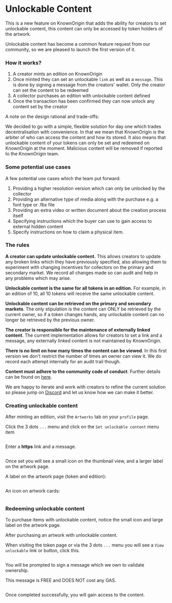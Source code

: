 # Unlockable Content

This is a new feature on KnownOrigin that adds the ability for creators to set unlockable content, this content can only
be
accessed by token holders of the artwork.

Unlockable content has become a common feature request from our community, so we are pleased to launch the first version
of it.

### How it works?

1. A creator mints an edition on KnownOrigin
2. Once minted they can set an unlockable `link` as well as a `message`. This is done by signing a message from the
   creators' wallet. Only the creator can set the content to be redeemed
3. A collector purchases an edition with unlockable content defined
4. Once the transaction has been confirmed they can now unlock any content set by the creator

A note on the design rational and trade-offs:

We decided to go with a simple, flexible solution for day one which trades decentralisation with convenience.
In that we mean that KnownOrigin is the arbiter of who can access the content and how its stored. It also means that
unlockable content of your tokens can only be set and redeemed on KnownOrigin at the moment. Malicious content will be
removed
if reported to the KnownOrigin team.

### Some potential use cases

A few potential use cases which the team put forward:

1. Providing a higher resolution version which can only be unlocked by the collector
2. Providing an alternative type of media along with the purchase e.g. a font type or .fbx file
3. Providing an extra video or written document about the creation process itself
4. Specifying instructions which the buyer can use to gain access to external hidden content
5. Specify instructions on how to claim a physical item.

### The rules

**A creator can update unlockable content.** This allows creators to update any broken links which they have previously
specified, also allowing them to experiment with changing incentives for collectors on the primary and secondary market.
We record all changes made so can audit and help in any problems which may arise.

**Unlockable content is the same for all tokens in an edition.** For example, in an edition of 10, all 10 tokens will
receive
the same unlockable content.

**Unlockable content can be retrieved on the primary and secondary markets**. The only stipulation is the content can
ONLY be retrieved by the current owner, so if a token changes hands, any unlockable content can no longer be retrieved
by the previous owner.

**The creator is responsible for the maintenance of externally linked content**. The current implementation allows for
creators to set a link and a message, any externally linked content is not maintained by KnownOrigin.

**There is no limit on how many times the content can be viewed**. In this first version we don't restrict the number of
times an owner can view it. We do record each attempt internally for an audit trail though.

**Content must adhere to the community code of conduct**. Further details can be found
on [here](/guide/code-of-conduct/).

We are happy to iterate and work with creators to refine the current solution so please jump
on [Discord](https://discord.gg/knownorigin)
and let us know how we can make it better.

### Creating unlockable content

After minting an edition, visit the `Artworks` tab on your `profile` page.

Click the 3 dots `...` menu and click on the `Set unlockable content` menu item

<img :src="$withBase('/unlockable-content/set-unlockable-content-menu-item.png')">

Enter a **https** link and a message.

<img :src="$withBase('/unlockable-content/create-unlockable-content.png')">

Once set you will see a small icon on the thumbnail view, and a larger label on the artwork page.

A label on the artwork page (token and edition):

<img :src="$withBase('/unlockable-content/unlockable-label.png')">

An icon on artwork cards:

<img :src="$withBase('/unlockable-content/unlockable-icon.png')">

### Redeeming unlockable content

To purchase items with unlockable content, notice the small icon and large label on the artwork page.

After purchasing an artwork with unlockable content.

When visiting the token page or via the 3 dots `...` menu you will see a `View unlockable` link or button, click this.

<img :src="$withBase('/unlockable-content/view-unlockable-content-menu-item.png')">

You will be prompted to sign a message which we own to validate ownership.

This message is FREE and DOES NOT cost any GAS.

<img :src="$withBase('/unlockable-content/view-unlockable-sign-message.png')">

Once completed successfully, you will gain access to the content.

<img :src="$withBase('/unlockable-content/unlocked-content-modal.png')">
